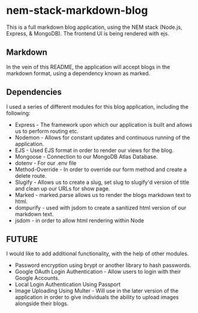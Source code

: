 # nem-stack-markdown-blog
This is a full markdown blog application, using the NEM stack (Node.js, Express, &amp; MongoDB). The frontend UI is being rendered with ejs.


## Markdown
In the vein of this README, the application will accept blogs in the markdown format, using a dependency known as marked.

## Dependencies
I used a series of different modules for this blog application, including the following:
- Express - The framework upon which our application is built and allows us to perform routing etc. 
- Nodemon - Allows for constant updates and continuous running of the application. 
- EJS - Used EJS format in order to render our views for the blog.
- Mongoose - Connection to our MongoDB Atlas Database.
- dotenv - For our .env file
- Method-Override - In order to override our form method and create a delete route.
- Slugify - Allows us to create a slug, set slug to slugify'd version of title and clean up our URLs for show page.
- Marked - marked.parse allows us to render the blogs markdown text to html.
- dompurify - used with jsdom to create a sanitized html version of our markdown text.
- jsdom - in order to allow html rendering within Node

## FUTURE
I would like to add additional functionality, with the help of other modules.
- Password encryption using brypt or another library to hash passwords.
- Google OAuth Login Authentication - Allow users to login with their Google Accounts.
- Local Login Authentication Using Passport
- Image Uploading Using Multer - Will use in the later version of the application in order to give individuals the ability to upload images alongside their blogs.


